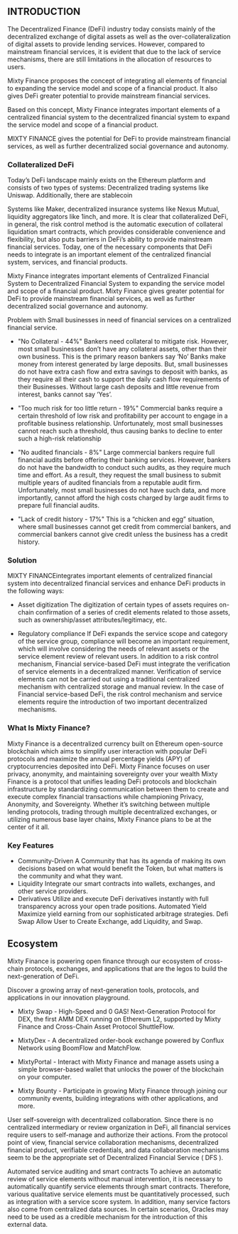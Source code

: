 ## INTRODUCTION
The Decentralized Finance (DeFi) industry today consists mainly of the decentralized exchange of digital assets as well as the over-collateralization of digital assets to provide lending services. However, compared to mainstream financial services, it is evident that due to the lack of service mechanisms, there
are still limitations in the allocation of resources to users.

Mixty Finance proposes the concept of integrating all elements of financial to expanding the service model and scope of a financial product. It also gives DeFi greater potential to provide mainstream financial services.

Based on this concept, Mixty Finance integrates important elements of a centralized financial system to the decentralized financial system to expand the service model and scope of a financial product. 

MIXTY FINANCE gives the potential for DeFi to provide mainstream financial services, as well as further decentralized social governance and autonomy.

### Collateralized DeFi
Today’s DeFi landscape mainly exists on the Ethereum platform and consists of two types of systems: Decentralized trading systems like Uniswap. Additionally, there are stablecoin 

Systems like Maker, decentralized insurance systems like Nexus Mutual, liquidity aggregators like 1inch, and more. It is clear that collateralized DeFi, in general, the risk control method is the automatic execution of collateral liquidation smart contracts, which provides considerable convenience and flexibility, but also puts barriers in DeFi’s ability to provide mainstream financial services. Today, one of the necessary components that DeFi needs to integrate is an important element of
the centralized financial system, services, and financial products.

Mixty Finance integrates important elements of Centralized Financial System to Decentralized Financial System to expanding the service model and scope of a financial product. Mixty Finance gives greater potential for DeFi to provide mainstream financial services, as well as further decentralized social governance and autonomy. 

Problem with Small businesses in need of financial services on a centralized financial service. 

- "No Collateral - 44%"
Bankers need collateral to mitigate risk. However, most small businesses don’t have any collateral assets, other than their own business. This is the primary reason bankers say ‘No’ Banks make money from interest generated by large deposits. But, small businesses do not have extra cash flow and extra savings to deposit with banks, as they require all their cash to support the daily cash flow requirements of their Businesses. Without large cash deposits and little revenue from interest,
banks cannot say ‘Yes’.

- "Too much risk for too little return - 19%"
Commercial banks require a certain threshold of low risk and profitability per account to engage in a profitable business relationship. Unfortunately, most small businesses cannot reach such a threshold, thus causing banks to decline to enter such a high-risk relationship

- "No audited financials - 8%"
Large commercial bankers require full financial audits before offering their banking services. However, bankers do not have the bandwidth to conduct such audits, as they require much time and effort. As a result, they request the small business to submit multiple years of audited financials from a reputable audit firm. Unfortunately, most small businesses do not have such data, and more importantly, cannot afford the high costs charged by large audit firms to prepare full financial audits. 

- "Lack of credit history - 17%"
This is a “chicken and egg” situation, where small businesses cannot get credit from commercial bankers, and commercial bankers cannot give credit unless the business has a credit history.

### Solution
MIXTY FINANCEintegrates important elements of centralized
financial system into decentralized financial services and enhance DeFi products in the following ways:
- Asset digitization
The digitization of certain types of assets requires on-chain confirmation of a series of credit elements related to those assets, such as ownership/asset attributes/legitimacy, etc.

- Regulatory compliance
If DeFi expands the service scope and category of the service group, compliance will become an important requirement, which will involve considering the needs of relevant assets or the service element review of relevant users. In addition to a risk control mechanism, Financial service-based DeFi must integrate the verification of service elements in a decentralized manner.  Verification of service elements can not be carried out using a traditional centralized mechanism with centralized storage and manual review. In the case of Financial service-based DeFi, the risk control mechanism and service elements require the introduction of two important decentralized mechanisms. 

### What Is Mixty Finance? 
Mixty Finance is a decentralized currency built on Ethereum open-source blockchain which aims to simplify user interaction with popular DeFi protocols and maximize the annual percentage yields (APY) of cryptocurrencies deposited into DeFi. Mixty Finance focuses on user privacy, anonymity, and maintaining sovereignty over your wealth Mixty Finance is a protocol that unifies leading DeFi protocols and blockchain infrastructure by standardizing communication between them to create and execute complex financial transactions while championing Privacy, Anonymity, and Sovereignty. Whether it’s switching between multiple lending protocols, trading through multiple decentralized exchanges, or utilizing numerous base layer chains, Mixty Finance plans to be at the center of it all.

### Key Features 
- Community-Driven 
A Community that has its agenda of making its own decisions based on what would benefit the Token, but what matters is the community and what they want.
- Liquidity 
Integrate our smart contracts into wallets, exchanges, and other service providers.
- Derivatives 
Utilize and execute DeFi derivatives instantly with full transparency across your open trade positions. Automated Yield Maximize yield earning from our sophisticated arbitrage strategies. Defi Swap Allow User to Create Exchange, add Liquidity, and Swap.

## Ecosystem

Mixty Finance is powering open finance through our ecosystem of cross-chain protocols, exchanges, and applications that are the legos to build the next-generation of DeFi.

Discover a growing array of next-generation tools, protocols, and applications in our innovation playground.


- Mixty Swap - High-Speed and 0 GAS! Next-Generation Protocol for DEX, the first AMM DEX running on Ethereum L2, supported by Mixty Finance and Cross-Chain Asset Protocol ShuttleFlow.

- MixtyDex - A decentralized order-book exchange powered by Conflux Network using BoomFlow and MatchFlow.

- MixtyPortal - Interact with Mixty Finance and manage assets using a simple browser-based wallet that unlocks the power of the blockchain on your computer.

- Mixty Bounty - Participate in growing Mixty Finance through joining our community events, building integrations with other applications, and more.

User self-sovereign with decentralized collaboration. Since there is no centralized intermediary or review organization in DeFi, all financial services require users to self-manage and authorize their actions. From the protocol point of view, financial service collaboration mechanisms, decentralized financial product, verifiable credentials, and data collaboration mechanisms seem to be the appropriate set of Decentralized Financial Service ( DFS ).

Automated service auditing and smart contracts To achieve an automatic review of service elements without manual intervention, it is necessary to automatically quantify service elements through smart contracts. Therefore, various qualitative service elements must be quantitatively processed, such as integration with a service score system. In addition, many service factors also come from centralized data sources. In certain scenarios, Oracles may need to be used as a credible mechanism for the introduction of this external data.

